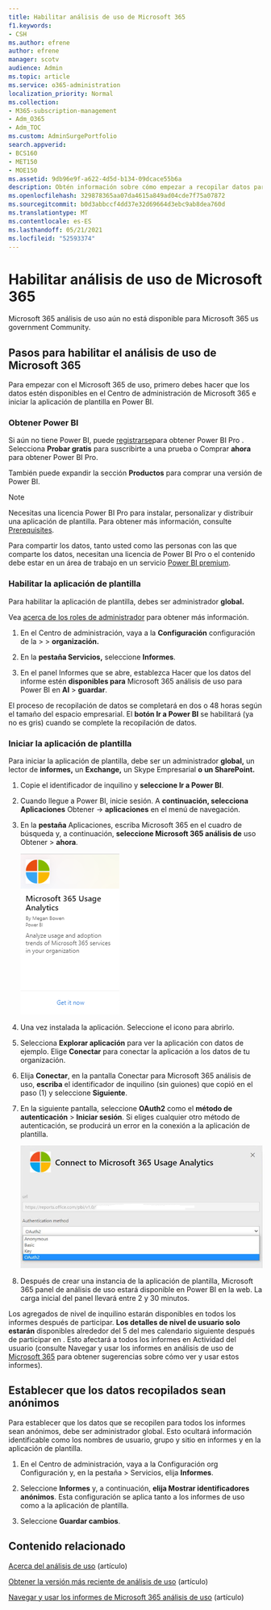 ```yaml
---
title: Habilitar análisis de uso de Microsoft 365
f1.keywords:
- CSH
ms.author: efrene
author: efrene
manager: scotv
audience: Admin
ms.topic: article
ms.service: o365-administration
localization_priority: Normal
ms.collection:
- M365-subscription-management
- Adm_O365
- Adm_TOC
ms.custom: AdminSurgePortfolio
search.appverid:
- BCS160
- MET150
- MOE150
ms.assetid: 9db96e9f-a622-4d5d-b134-09dcace55b6a
description: Obtén información sobre cómo empezar a recopilar datos para el inquilino mediante la aplicación de plantilla Microsoft 365 de análisis de uso en Power BI.
ms.openlocfilehash: 329878365aa07da4615a849ad04cde7f75a07872
ms.sourcegitcommit: b0d3abbccf4dd37e32d69664d3ebc9ab8dea760d
ms.translationtype: MT
ms.contentlocale: es-ES
ms.lasthandoff: 05/21/2021
ms.locfileid: "52593374"
---
```

# <a name="enable-microsoft-365-usage-analytics"></a>Habilitar análisis de uso de Microsoft 365

Microsoft 365 análisis de uso aún no está disponible para Microsoft 365 us government Community.
  
## <a name="steps-to-enable-microsoft-365-usage-analytics"></a>Pasos para habilitar el análisis de uso de Microsoft 365

Para empezar con el Microsoft 365 de uso, primero debes hacer que los datos estén disponibles en el Centro de administración de Microsoft 365 e iniciar la aplicación de plantilla en Power BI.
  
### <a name="get-power-bi"></a>Obtener Power BI

Si aún no tiene Power BI, puede [registrarse](https://go.microsoft.com/fwlink/p/?linkid=845347)para obtener Power BI Pro . Selecciona **Probar gratis** para suscribirte a una prueba o Comprar **ahora** para obtener Power BI Pro.
  
  
También puede expandir la sección **Productos** para comprar una versión de Power BI. 

> [!NOTE]
> Necesitas una licencia Power BI Pro para instalar, personalizar y distribuir una aplicación de plantilla. Para obtener más información, consulte [Prerequisites](/power-bi/service-template-apps-install-distribute?source=docs#prerequisites).

Para compartir los datos, tanto usted como las personas con las que comparte los datos, necesitan una licencia de Power BI Pro o el contenido debe estar en un área de trabajo en un servicio [Power BI premium](/power-bi/service-premium-what-is). 
  
### <a name="enable-the-template-app"></a>Habilitar la aplicación de plantilla

Para habilitar la aplicación de plantilla, debes ser administrador **global.**
  
Vea [acerca de los roles de administrador](../add-users/about-admin-roles.md) para obtener más información. 
  
1. En el Centro de administración, vaya a la **Configuración** configuración de la \>  \> **organización.** 
    
2. En la **pestaña Servicios,** seleccione  **Informes**.
    
3. En el panel Informes que se abre, establezca Hacer que los datos del informe estén **disponibles para** Microsoft 365 análisis de uso para Power BI en **Al** \> **guardar**. 
  
El proceso de recopilación de datos se completará en dos o 48 horas según el tamaño del espacio empresarial. El **botón Ir a Power BI** se habilitará (ya no es gris) cuando se complete la recopilación de datos. 
    
### <a name="start-the-template-app"></a>Iniciar la aplicación de plantilla

Para iniciar la aplicación de plantilla, debe ser un administrador **global,** un lector de **informes,** un **Exchange,** un Skype Empresarial **o** **un SharePoint.** 
  
1. Copie el identificador de inquilino y **seleccione Ir a Power BI**.
    
2.  Cuando llegue a Power BI, inicie sesión. A **continuación, selecciona Aplicaciones** Obtener -> **aplicaciones** en el menú de navegación.    
  
3. En la **pestaña** Aplicaciones, escriba Microsoft 365 en el cuadro de búsqueda y, a continuación, **seleccione Microsoft 365 análisis de** uso Obtener \> **ahora**.

    [![Seleccione Obtener ahora](../../media/78102250-9874-4a32-8365-436f13560b52.png)](https://app.powerbi.com/groups/me/getapps/services/cia_microsoft365.microsoft-365-usage-analytics)
    
4.  Una vez instalada la aplicación. Seleccione el icono para abrirlo.

5.  Selecciona **Explorar aplicación** para ver la aplicación con datos de ejemplo. Elige **Conectar** para conectar la aplicación a los datos de tu organización.

6.  Elija **Conectar**, en la pantalla Conectar para Microsoft 365 análisis de uso, **escriba** el identificador de inquilino (sin guiones) que copió en el paso (1) y seleccione **Siguiente**.
    
7. En la siguiente pantalla, seleccione **OAuth2** como el **método de autenticación** \> **Iniciar sesión**. Si eliges cualquier otro método de autenticación, se producirá un error en la conexión a la aplicación de plantilla.
    
    ![Elegir cuenta de Microsoft como método de autenticación](../../media/ab6f0463-c3f7-4088-a605-67c699fa86adnew.png)
  
8. Después de crear una instancia de la aplicación de plantilla, Microsoft 365 panel de análisis de uso estará disponible en Power BI en la web. La carga inicial del panel llevará entre 2 y 30 minutos.
  
Los agregados de nivel de inquilino estarán disponibles en todos los informes después de participar. **Los detalles de nivel de usuario solo estarán** disponibles alrededor del 5 del mes calendario siguiente después de participar en . Esto afectará a todos los informes en Actividad del usuario (consulte Navegar y usar los informes en análisis de uso de [Microsoft 365](navigate-and-utilize-reports.md) para obtener sugerencias sobre cómo ver y usar estos informes).
    
## <a name="make-the-collected-data-anonymous"></a>Establecer que los datos recopilados sean anónimos

Para establecer que los datos que se recopilen para todos los informes sean anónimos, debe ser administrador global. Esto ocultará información identificable como los nombres de usuario, grupo y sitio en informes y en la aplicación de plantilla.
  
1. En el Centro de  administración, vaya a la Configuración org Configuración y, en la pestaña \> Servicios, elija **Informes**. 
    
2. Seleccione **Informes** y, a continuación, **elija Mostrar identificadores anónimos**. Esta configuración se aplica tanto a los informes de uso como a la aplicación de plantilla.
  
3. Seleccione **Guardar cambios**.

## <a name="related-content"></a>Contenido relacionado

[Acerca del análisis de uso](usage-analytics.md) (artículo)

[Obtener la versión más reciente de análisis de uso](get-the-latest-version-of-usage-analytics.md) (artículo)

[Navegar y usar los informes de Microsoft 365 análisis de uso](navigate-and-utilize-reports.md) (artículo)